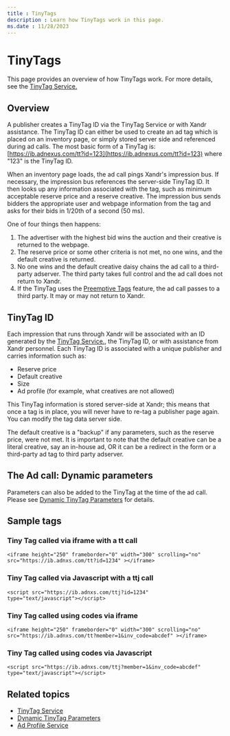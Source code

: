 ```yaml
---
title : TinyTags
description : Learn how TinyTags work in this page. 
ms.date : 11/28/2023
---
```



# TinyTags

This page provides an overview of how TinyTags work. For more details,
see the [TinyTag Service.](tinytag-service.md)

## Overview

A publisher creates a TinyTag ID via the TinyTag Service or with
Xandr assistance. The TinyTag ID can either be
used to create an ad tag which is placed on an inventory page, or simply
stored server side and referenced during ad calls. The most basic form
of a TinyTag is: [https://ib.adnexus.com/tt?id=123](https://ib.adnexus.com/tt?id=123) where "123" is the
TinyTag ID.

When an inventory page loads, the ad call pings
Xandr's impression bus. If necessary, the
impression bus references the server-side TinyTag ID. It then looks up
any information associated with the tag, such as minimum acceptable
reserve price and a reserve creative. The impression bus sends bidders
the appropriate user and webpage information from the tag and asks for
their bids in 1/20th of a second (50 ms).

One of four things then happens:

1. The advertiser with the highest bid wins the auction and their
    creative is returned to the webpage.  
1. The reserve price or some other criteria is not met, no one wins,
    and the default creative is returned.  
1. No one wins and the default creative daisy chains the ad call to a
    third-party adserver. The third party takes full control and the ad
    call does not return to Xandr.  
1. If the TinyTag uses the [Preemptive Tags](preemptive-tags.md) feature, the ad call passes to a third party. It may or may not return to Xandr.

## TinyTag ID

Each impression that runs through Xandr will be
associated with an ID generated by the [TinyTag Service.](tinytag-service.md), the TinyTag ID, or with assistance from Xandr personnel. Each TinyTag ID is associated with a unique publisher and carries information such as:

- Reserve price
- Default creative
- Size
- Ad profile (for example, what creatives are not allowed)

This TinyTag information is stored server-side at
Xandr; this means that once a tag is in place,
you will never have to re-tag a publisher page again. You can modify the
tag data server side.

The default creative is a "backup" if any parameters, such as the
reserve price, were not met. It is important to note that the default
creative can be a literal creative, say an in-house ad, OR it can be a
redirect in the form or a third-party ad tag to third party adserver.

## The Ad call: Dynamic parameters

Parameters can also be added to the TinyTag at the time of the ad call.
Please see [Dynamic TinyTag Parameters](dynamic-tinytag-parameters.md) for details.

## Sample tags

### Tiny Tag called via iframe with a tt call

``` 
<iframe height="250" frameborder="0" width="300" scrolling="no" src="https://ib.adnxs.com/tt?id=1234" ></iframe>
```

### Tiny Tag called via Javascript with a ttj call

``` pre
<script src="https://ib.adnxs.com/ttj?id=1234"   type="text/javascript"></script>
```

### Tiny Tag called using codes via iframe

``` 
<iframe height="250" frameborder="0" width="300" scrolling="no" src="https://ib.adnxs.com/tt?member=1&inv_code=abcdef" ></iframe>
```

### Tiny Tag called using codes via Javascript

``` 
<script src="https://ib.adnxs.com/ttj?member=1&inv_code=abcdef"  type="text/javascript"></script>
```
## Related topics

- [TinyTag Service](tinytag-service.md)
- [Dynamic TinyTag Parameters](dynamic-tinytag-parameters.md)
- [Ad Profile Service](ad-profile-service.md)
